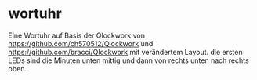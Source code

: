 # wortuhr
Eine Wortuhr auf Basis der Qlockwork von https://github.com/ch570512/Qlockwork und 
https://github.com/bracci/Qlockwork mit verändertem Layout. die ersten LEDs sind die Minuten unten mittig und dann von rechts unten nach rechts oben.
